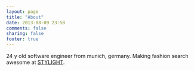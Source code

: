 ```yaml
---
layout: page
title: "About"
date: 2013-08-09 23:58
comments: false
sharing: false
footer: true
---
```


24 y old software engineer from munich, germany. Making fashion search awesome at [STYLIGHT](http://stylight.com/ "STYLIGHT").


